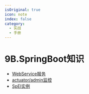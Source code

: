 ```yaml
---
isOriginal: true
icon: note
index: false
category:
  - 实战
  - 手册
---
```


# 9B.SpringBoot知识

* [WebService服务](9b1.web-service.md)
* [actuator/admin监控](9b2.actuator-admin.md)
* [SpEl实例](9b3.spel-sample.md)
  